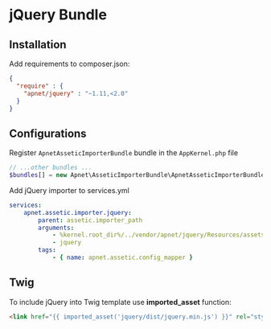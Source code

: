 jQuery Bundle
=============

Installation
------------

Add requirements to composer.json:

``` json
{
  "require" : {
    "apnet/jquery" : "~1.11,<2.0"
  }
}
```

Configurations
--------------

Register `ApnetAsseticImporterBundle` bundle in the `AppKernel.php` file

``` php
// ...other bundles ...
$bundles[] = new Apnet\AsseticImporterBundle\ApnetAsseticImporterBundle();
```

Add jQuery importer to services.yml

``` yml
services:
    apnet.assetic.importer.jquery:
        parent: assetic.importer_path
        arguments:
            - %kernel.root_dir%/../vendor/apnet/jquery/Resources/assets/dist
            - jquery
        tags:
            - { name: apnet.assetic.config_mapper }
```

Twig
----

To include jQuery into Twig template use **imported_asset** function:

``` html
<link href="{{ imported_asset('jquery/dist/jquery.min.js') }}" rel="stylesheet" type="text/css" />
```

